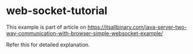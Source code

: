 # web-socket-tutorial
This example is part of article on https://itsallbinary.com/java-server-two-way-communication-with-browser-simple-websocket-example/

Refer this for detailed explanation.
